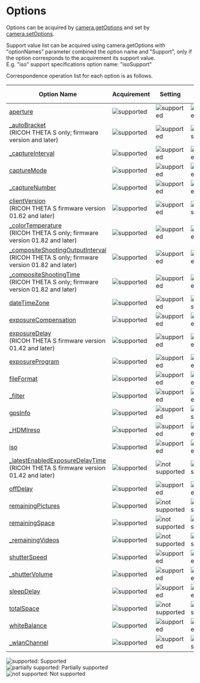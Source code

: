 # Options

Options can be acquired by [camera.getOptions](./commands/camera.get_options.md) and set by [camera.setOptions](./commands/camera.set_options.md).

Support value list can be acquired using camera.getOptions with "optionNames" parameter combined the option name and "Support", only if the option corresponds to the acquirement its support value.  
E.g. "iso" support specifications option name: "isoSupport"

Correspondence operation list for each option is as follows.

<table>
  <thead>
    <tr>
      <th>Option Name</th>
      <th>Acquirement</th>
      <th>Setting</th>
      <th>Support Value</th>
      <th>My Settings</th>
    </tr>
  </thead>
  <tbody>
    <tr>
      <td><a href="./options/aperture.md">aperture</a></td>
      <td><img src="./assets/img/supported.png" alt="supported" title="supported" class="support-mark"></td>
      <td><img src="./assets/img/supported.png" alt="supported" title="supported" class="support-mark"></td>
      <td><img src="./assets/img/supported.png" alt="supported" title="supported" class="support-mark"></td>
      <td><img src="./assets/img/not-supported.png" alt="not supported" title="not supported" class="support-mark"></td>
    </tr>
    <tr>
      <td><a href="./options/_auto_bracket.md">_autoBracket</a><br />(RICOH THETA S only; firmware version <span class="firmware_version bracket"></span> and later)</td>
      <td><img src="./assets/img/supported.png" alt="supported" title="supported" class="support-mark"></td>
      <td><img src="./assets/img/supported.png" alt="supported" title="supported" class="support-mark"></td>
      <td><img src="./assets/img/partially-supported.png" alt="partially supported" title="partially supported" class="support-mark"></td>
      <td><img src="./assets/img/not-supported.png" alt="not supported" title="not supported" class="support-mark"></td>
    </tr>
    <tr>
      <td><a href="./options/_capture_interval.md">_captureInterval</a></td>
      <td><img src="./assets/img/supported.png" alt="supported" title="supported" class="support-mark"></td>
      <td><img src="./assets/img/supported.png" alt="supported" title="supported" class="support-mark"></td>
      <td><img src="./assets/img/supported.png" alt="supported" title="supported" class="support-mark"></td>
      <td><img src="./assets/img/not-supported.png" alt="not supported" title="not supported" class="support-mark"></td>
    </tr>
    <tr>
      <td><a href="./options/capture_mode.md">captureMode</a></td>
      <td><img src="./assets/img/supported.png" alt="supported" title="supported" class="support-mark"></td>
      <td><img src="./assets/img/supported.png" alt="supported" title="supported" class="support-mark"></td>
      <td><img src="./assets/img/supported.png" alt="supported" title="supported" class="support-mark"></td>
      <td><img src="./assets/img/not-supported.png" alt="not supported" title="not supported" class="support-mark"></td>
    </tr>
    <tr>
      <td><a href="./options/_capture_number.md">_captureNumber</a></td>
      <td><img src="./assets/img/supported.png" alt="supported" title="supported" class="support-mark"></td>
      <td><img src="./assets/img/supported.png" alt="supported" title="supported" class="support-mark"></td>
      <td><img src="./assets/img/supported.png" alt="supported" title="supported" class="support-mark"></td>
      <td><img src="./assets/img/not-supported.png" alt="not supported" title="not supported" class="support-mark"></td>
    </tr>
    <tr>
      <td><a href="./options/client_version.md">clientVersion</a><br />(RICOH THETA S firmware version 01.62 and later)</td>
      <td><img src="./assets/img/supported.png" alt="supported" title="supported" class="support-mark"></td>
      <td><img src="./assets/img/supported.png" alt="supported" title="supported" class="support-mark"></td>
      <td><img src="./assets/img/not-supported.png" alt="not supported" title="not supported" class="support-mark"></td>
      <td><img src="./assets/img/not-supported.png" alt="not supported" title="not supported" class="support-mark"></td>
    </tr>
    <tr>
      <td><a href="./options/_color_temperature.md">_colorTemperature</a><br />(RICOH THETA S only; firmware version 01.82 and later)</td>
      <td><img src="./assets/img/supported.png" alt="supported" title="supported" class="support-mark"></td>
      <td><img src="./assets/img/supported.png" alt="supported" title="supported" class="support-mark"></td>
      <td><img src="./assets/img/supported.png" alt="supported" title="supported" class="support-mark"></td>
      <td><img src="./assets/img/supported.png" alt="supported" title="supported" class="support-mark"></td>
    </tr>
    <tr>
      <td><a href="./options/_composite_shooting_output_interval.md">_compositeShootingOutputInterval</a><br />(RICOH THETA S only; firmware version 01.82 and later)</td>
      <td><img src="./assets/img/supported.png" alt="supported" title="supported" class="support-mark"></td>
      <td><img src="./assets/img/supported.png" alt="supported" title="supported" class="support-mark"></td>
      <td><img src="./assets/img/supported.png" alt="supported" title="supported" class="support-mark"></td>
      <td><img src="./assets/img/not-supported.png" alt="not supported" title="not supported" class="support-mark"></td>
    </tr>
    <tr>
      <td><a href="./options/_composite_shooting_time.md">_compositeShootingTime</a><br />(RICOH THETA S only; firmware version 01.82 and later)</td>
      <td><img src="./assets/img/supported.png" alt="supported" title="supported" class="support-mark"></td>
      <td><img src="./assets/img/supported.png" alt="supported" title="supported" class="support-mark"></td>
      <td><img src="./assets/img/supported.png" alt="supported" title="supported" class="support-mark"></td>
      <td><img src="./assets/img/not-supported.png" alt="not supported" title="not supported" class="support-mark"></td>
    </tr>
    <tr>
      <td><a href="./options/date_time_zone.md">dateTimeZone</a></td>
      <td><img src="./assets/img/supported.png" alt="supported" title="supported" class="support-mark"></td>
      <td><img src="./assets/img/supported.png" alt="supported" title="supported" class="support-mark"></td>
      <td><img src="./assets/img/not-supported.png" alt="not supported" title="not supported" class="support-mark"></td>
      <td><img src="./assets/img/not-supported.png" alt="not supported" title="not supported" class="support-mark"></td>
    </tr>
    <tr>
      <td><a href="./options/exposure_compensation.md">exposureCompensation</a></td>
      <td><img src="./assets/img/supported.png" alt="supported" title="supported" class="support-mark"></td>
      <td><img src="./assets/img/supported.png" alt="supported" title="supported" class="support-mark"></td>
      <td><img src="./assets/img/supported.png" alt="supported" title="supported" class="support-mark"></td>
      <td><img src="./assets/img/supported.png" alt="supported" title="supported" class="support-mark"></td>
    </tr>
    <tr>
    <td><a href="./options/exposure_delay.md">exposureDelay</a><br />(RICOH THETA S firmware version 01.42 and later)</td>
      <td><img src="./assets/img/supported.png" alt="supported" title="supported" class="support-mark"></td>
      <td><img src="./assets/img/supported.png" alt="supported" title="supported" class="support-mark"></td>
      <td><img src="./assets/img/supported.png" alt="supported" title="supported" class="support-mark"></td>
      <td><img src="./assets/img/not-supported.png" alt="not supported" title="not supported" class="support-mark"></td>
    </tr>
    <tr>
      <td><a href="./options/exposure_program.md">exposureProgram</a></td>
      <td><img src="./assets/img/supported.png" alt="supported" title="supported" class="support-mark"></td>
      <td><img src="./assets/img/supported.png" alt="supported" title="supported" class="support-mark"></td>
      <td><img src="./assets/img/supported.png" alt="supported" title="supported" class="support-mark"></td>
      <td><img src="./assets/img/supported.png" alt="supported" title="supported" class="support-mark"></td>
    </tr>
    <tr>
      <td><a href="./options/file_format.md">fileFormat</a></td>
      <td><img src="./assets/img/supported.png" alt="supported" title="supported" class="support-mark"></td>
      <td><img src="./assets/img/supported.png" alt="supported" title="supported" class="support-mark"></td>
      <td><img src="./assets/img/supported.png" alt="supported" title="supported" class="support-mark"></td>
      <td><img src="./assets/img/supported.png" alt="supported" title="supported" class="support-mark"></td>
    </tr>
    <tr>
      <td><a href="./options/_filter.md">_filter</a></td>
      <td><img src="./assets/img/supported.png" alt="supported" title="supported" class="support-mark"></td>
      <td><img src="./assets/img/supported.png" alt="supported" title="supported" class="support-mark"></td>
      <td><img src="./assets/img/supported.png" alt="supported" title="supported" class="support-mark"></td>
      <td><img src="./assets/img/supported.png" alt="supported" title="supported" class="support-mark"></td>
    </tr>
    <tr>
      <td><a href="./options/gps_info.md">gpsInfo</a></td>
      <td><img src="./assets/img/supported.png" alt="supported" title="supported" class="support-mark"></td>
      <td><img src="./assets/img/supported.png" alt="supported" title="supported" class="support-mark"></td>
      <td><img src="./assets/img/not-supported.png" alt="not supported" title="not supported" class="support-mark"></td>
      <td><img src="./assets/img/not-supported.png" alt="not supported" title="not supported" class="support-mark"></td>
    </tr>
    <tr>
      <td><a href="./options/_hdmi_reso.md">_HDMIreso</a></td>
      <td><img src="./assets/img/supported.png" alt="supported" title="supported" class="support-mark"></td>
      <td><img src="./assets/img/supported.png" alt="supported" title="supported" class="support-mark"></td>
      <td><img src="./assets/img/supported.png" alt="supported" title="supported" class="support-mark"></td>
      <td><img src="./assets/img/not-supported.png" alt="not supported" title="not supported" class="support-mark"></td>
    </tr>
    <tr>
      <td><a href="./options/iso.md">iso</a></td>
      <td><img src="./assets/img/supported.png" alt="supported" title="supported" class="support-mark"></td>
      <td><img src="./assets/img/supported.png" alt="supported" title="supported" class="support-mark"></td>
      <td><img src="./assets/img/supported.png" alt="supported" title="supported" class="support-mark"></td>
      <td><img src="./assets/img/supported.png" alt="supported" title="supported" class="support-mark"></td>
    </tr>
    <tr>
      <td><a href="./options/_latest_enabled_exposure_delay_time.md">_latestEnabledExposureDelayTime</a><br />(RICOH THETA S firmware version 01.42 and later)</td>
      <td><img src="./assets/img/supported.png" alt="supported" title="supported" class="support-mark"></td>
      <td><img src="./assets/img/not-supported.png" alt="not supported" title="not supported" class="support-mark"></td>
      <td><img src="./assets/img/not-supported.png" alt="not supported" title="not supported" class="support-mark"></td>     
      <td><img src="./assets/img/not-supported.png" alt="not supported" title="not supported" class="support-mark"></td>
    </tr>
    <tr>
      <td><a href="./options/off_delay.md">offDelay</a></td>
      <td><img src="./assets/img/supported.png" alt="supported" title="supported" class="support-mark"></td>
      <td><img src="./assets/img/supported.png" alt="supported" title="supported" class="support-mark"></td>
      <td><img src="./assets/img/supported.png" alt="supported" title="supported" class="support-mark"></td>
      <td><img src="./assets/img/not-supported.png" alt="not supported" title="not supported" class="support-mark"></td>
    </tr>
    <tr>
      <td><a href="./options/remaining_pictures.md">remainingPictures</a></td>
      <td><img src="./assets/img/supported.png" alt="supported" title="supported" class="support-mark"></td>
      <td><img src="./assets/img/not-supported.png" alt="not supported" title="not supported" class="support-mark"></td>
      <td><img src="./assets/img/not-supported.png" alt="not supported" title="not supported" class="support-mark"></td>
      <td><img src="./assets/img/not-supported.png" alt="not supported" title="not supported" class="support-mark"></td>
    </tr>
    <tr>
      <td><a href="./options/remaining_space.md">remainingSpace</a></td>
      <td><img src="./assets/img/supported.png" alt="supported" title="supported" class="support-mark"></td>
      <td><img src="./assets/img/not-supported.png" alt="not supported" title="not supported" class="support-mark"></td>
      <td><img src="./assets/img/not-supported.png" alt="not supported" title="not supported" class="support-mark"></td>
      <td><img src="./assets/img/not-supported.png" alt="not supported" title="not supported" class="support-mark"></td>
    </tr>
    <tr>
      <td><a href="./options/_remaining_videos.md">_remainingVideos</a></td>
      <td><img src="./assets/img/supported.png" alt="supported" title="supported" class="support-mark"></td>
      <td><img src="./assets/img/not-supported.png" alt="not supported" title="not supported" class="support-mark"></td>
      <td><img src="./assets/img/not-supported.png" alt="not supported" title="not supported" class="support-mark"></td>
      <td><img src="./assets/img/not-supported.png" alt="not supported" title="not supported" class="support-mark"></td>
    </tr>
    <tr>
      <td><a href="./options/shutter_speed.md">shutterSpeed</a></td>
      <td><img src="./assets/img/supported.png" alt="supported" title="supported" class="support-mark"></td>
      <td><img src="./assets/img/supported.png" alt="supported" title="supported" class="support-mark"></td>
      <td><img src="./assets/img/supported.png" alt="supported" title="supported" class="support-mark"></td>
      <td><img src="./assets/img/supported.png" alt="supported" title="supported" class="support-mark"></td>
    </tr>
    <tr>
      <td><a href="./options/_shutter_volume.md">_shutterVolume</a></td>
      <td><img src="./assets/img/supported.png" alt="supported" title="supported" class="support-mark"></td>
      <td><img src="./assets/img/supported.png" alt="supported" title="supported" class="support-mark"></td>
      <td><img src="./assets/img/supported.png" alt="supported" title="supported" class="support-mark"></td>
      <td><img src="./assets/img/not-supported.png" alt="not supported" title="not supported" class="support-mark"></td>
    </tr>
    <tr>
      <td><a href="./options/sleep_delay.md">sleepDelay</a></td>
      <td><img src="./assets/img/supported.png" alt="supported" title="supported" class="support-mark"></td>
      <td><img src="./assets/img/supported.png" alt="supported" title="supported" class="support-mark"></td>
      <td><img src="./assets/img/supported.png" alt="supported" title="supported" class="support-mark"></td>
      <td><img src="./assets/img/not-supported.png" alt="not supported" title="not supported" class="support-mark"></td>
    </tr>
    <tr>
      <td><a href="./options/total_space.md">totalSpace</a></td>
      <td><img src="./assets/img/supported.png" alt="supported" title="supported" class="support-mark"></td>
      <td><img src="./assets/img/not-supported.png" alt="not supported" title="not supported" class="support-mark"></td>
      <td><img src="./assets/img/not-supported.png" alt="not supported" title="not supported" class="support-mark"></td>
      <td><img src="./assets/img/not-supported.png" alt="not supported" title="not supported" class="support-mark"></td>
    </tr>
    <tr>
      <td><a href="./options/white_balance.md">whiteBalance</a></td>
      <td><img src="./assets/img/supported.png" alt="supported" title="supported" class="support-mark"></td>
      <td><img src="./assets/img/supported.png" alt="supported" title="supported" class="support-mark"></td>
      <td><img src="./assets/img/supported.png" alt="supported" title="supported" class="support-mark"></td>
      <td><img src="./assets/img/supported.png" alt="supported" title="supported" class="support-mark"></td>
    </tr>
    <tr>
      <td><a href="./options/_wlan_channel.md">_wlanChannel</a></td>
      <td><img src="./assets/img/supported.png" alt="supported" title="supported" class="support-mark"></td>
      <td><img src="./assets/img/supported.png" alt="supported" title="supported" class="support-mark"></td>
      <td><img src="./assets/img/not-supported.png" alt="not supported" title="not supported" class="support-mark"></td>
      <td><img src="./assets/img/not-supported.png" alt="not supported" title="not supported" class="support-mark"></td>
    </tr>
  </tbody>
</table>

![supported](./assets/img/supported.png "supported"): Supported  
![partially supported](./assets/img/partially-supported.png "partially supported"): Partially supported  
![not supported](./assets/img/not-supported.png "not supported"): Not supported  
